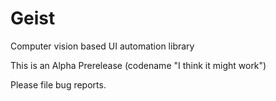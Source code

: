 Geist
=====

Computer vision based UI automation library

This is an Alpha Prerelease (codename "I think it might work")

Please file bug reports.
